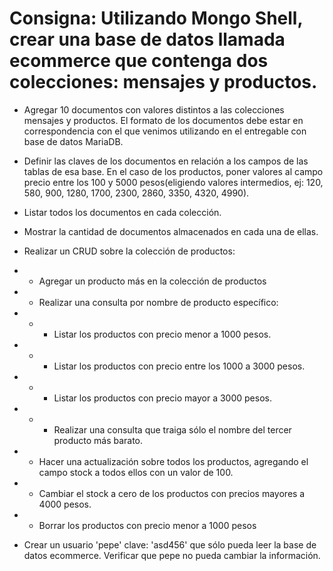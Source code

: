 # Consigna: Utilizando Mongo Shell, crear una base de datos llamada ecommerce que contenga dos colecciones: mensajes y productos.


- Agregar 10 documentos con valores distintos a las colecciones mensajes y productos. El formato de los documentos debe estar en correspondencia con el que venimos utilizando en el entregable con base de datos MariaDB. 

- Definir las claves de los documentos en relación a los campos de las tablas de esa base. En el caso de los productos, poner valores al campo precio entre los 100 y 5000 pesos(eligiendo valores intermedios, ej: 120, 580, 900, 1280, 1700, 2300, 2860, 3350, 4320, 4990). 

- Listar todos los documentos en cada colección.

- Mostrar la cantidad de documentos almacenados en cada una de ellas.

- Realizar un CRUD sobre la colección de productos:

- - Agregar un producto más en la colección de productos 

- - Realizar una consulta por nombre de producto específico:

- - - Listar los productos con precio menor a 1000 pesos.

- - - Listar los productos con precio entre los 1000 a 3000 pesos.

- - - Listar los productos con precio mayor a 3000 pesos.

- - - Realizar una consulta que traiga sólo el nombre del tercer producto más barato.

- - Hacer una actualización sobre todos los productos, agregando el campo stock a todos ellos con un valor de 100.

- - Cambiar el stock a cero de los productos con precios mayores a 4000 pesos. 

- - Borrar los productos con precio menor a 1000 pesos 

- Crear un usuario 'pepe' clave: 'asd456' que sólo pueda leer la base de datos ecommerce. Verificar que pepe no pueda cambiar la información.